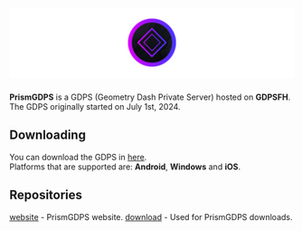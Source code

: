 # ![Prism Logo](https://raw.githubusercontent.com/PrismGDPS/website/main/vault/prismCenteredHeader.png)

**PrismGDPS** is a GDPS (Geometry Dash Private Server) hosted on **GDPSFH**. The GDPS originally started on July 1st, 2024.

## Downloading
You can download the GDPS in [here](https://prismized.ps.fhgdps.com).<br>Platforms that are supported are: **Android**, **Windows** and **iOS**.

## Repositories
[website](https://github.com/PrismGDPS/website) - PrismGDPS website.
[download](https://github.com/PrismGDPS/download) - Used for PrismGDPS downloads.
